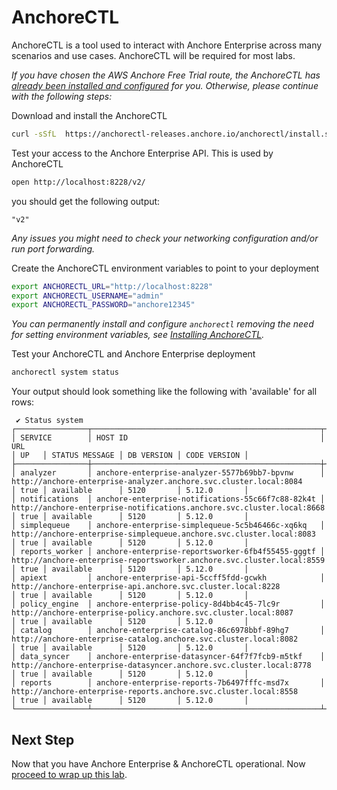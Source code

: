 # AnchoreCTL

AnchoreCTL is a tool used to interact with Anchore Enterprise across many scenarios and use cases. AnchoreCTL will be required for most labs.

_If you have chosen the AWS Anchore Free Trial route, the AnchoreCTL has [already been installed and configured](https://sites.google.com/anchore.com/anchore-enterprise-trial#h.g74u7lejv5m1) for you. Otherwise, please continue with the following steps:_

Download and install the AnchoreCTL
```bash
curl -sSfL  https://anchorectl-releases.anchore.io/anchorectl/install.sh  | sh -s -- -b <DESTINATION_DIR> v5.12.0
```

Test your access to the Anchore Enterprise API. This is used by AnchoreCTL
```bash
open http://localhost:8228/v2/
```
you should get the following output:
```
"v2"
```
_Any issues you might need to check your networking configuration and/or run port forwarding._

Create the AnchoreCTL environment variables to point to your deployment
```bash
export ANCHORECTL_URL="http://localhost:8228"
export ANCHORECTL_USERNAME="admin"
export ANCHORECTL_PASSWORD="anchore12345" 
```
_You can permanently install and configure `anchorectl` removing the need for setting environment variables, see [Installing AnchoreCTL](https://docs.anchore.com/current/docs/deployment/anchorectl/)._

Test your AnchoreCTL and Anchore Enterprise deployment
```bash
anchorectl system status
```
Your output should look something like the following with 'available' for all rows:
```
 ✔ Status system                                                                                                                                                                                                                                  
┌────────────────┬───────────────────────────────────────────────────┬────────────────────────────────────────────────────────────────────────┬──────┬────────────────┬────────────┬──────────────┐
│ SERVICE        │ HOST ID                                           │ URL                                                                    │ UP   │ STATUS MESSAGE │ DB VERSION │ CODE VERSION │
├────────────────┼───────────────────────────────────────────────────┼────────────────────────────────────────────────────────────────────────┼──────┼────────────────┼────────────┼──────────────┤
│ analyzer       │ anchore-enterprise-analyzer-5577b69bb7-bpvnw      │ http://anchore-enterprise-analyzer.anchore.svc.cluster.local:8084      │ true │ available      │ 5120       │ 5.12.0       │
│ notifications  │ anchore-enterprise-notifications-55c66f7c88-82k4t │ http://anchore-enterprise-notifications.anchore.svc.cluster.local:8668 │ true │ available      │ 5120       │ 5.12.0       │
│ simplequeue    │ anchore-enterprise-simplequeue-5c5b46466c-xq6kq   │ http://anchore-enterprise-simplequeue.anchore.svc.cluster.local:8083   │ true │ available      │ 5120       │ 5.12.0       │
│ reports_worker │ anchore-enterprise-reportsworker-6fb4f55455-gggtf │ http://anchore-enterprise-reportsworker.anchore.svc.cluster.local:8559 │ true │ available      │ 5120       │ 5.12.0       │
│ apiext         │ anchore-enterprise-api-5ccff5fdd-gcwkh            │ http://anchore-enterprise-api.anchore.svc.cluster.local:8228           │ true │ available      │ 5120       │ 5.12.0       │
│ policy_engine  │ anchore-enterprise-policy-8d4bb4c45-7lc9r         │ http://anchore-enterprise-policy.anchore.svc.cluster.local:8087        │ true │ available      │ 5120       │ 5.12.0       │
│ catalog        │ anchore-enterprise-catalog-86c6978bbf-89hg7       │ http://anchore-enterprise-catalog.anchore.svc.cluster.local:8082       │ true │ available      │ 5120       │ 5.12.0       │
│ data_syncer    │ anchore-enterprise-datasyncer-64f7f7fcb9-m5tkf    │ http://anchore-enterprise-datasyncer.anchore.svc.cluster.local:8778    │ true │ available      │ 5120       │ 5.12.0       │
│ reports        │ anchore-enterprise-reports-7b6497fffc-msd7x       │ http://anchore-enterprise-reports.anchore.svc.cluster.local:8558       │ true │ available      │ 5120       │ 5.12.0       │
└────────────────┴───────────────────────────────────────────────────┴────────────────────────────────────────────────────────────────────────┴──────┴────────────────┴────────────┴──────────────┘
```

## Next Step

Now that you have Anchore Enterprise & AnchoreCTL operational. Now [proceed to wrap up this lab](./README.md).